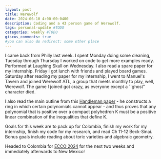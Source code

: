 ```yaml
---
layout: post
title: Werewolf
date: 2024-06-10 4:00:00-0400
description: Coding and a 43 person game of Werewolf.
tags: personal-update #TODO
categories: weekly #TODO
giscus_comments: true
#you can also do redirect: some other place
---
```


I came back from Philly last week. I spent Monday doing some cleaning, Tuesday through Thursday I worked on code to get more examples ready. Performed at Laughing Skull on Wednesday. I also read a spare paper for my internship. Friday I got lunch with friends and played board games. Saturday after reading my paper for my internship, I went to Manuel's Tavern and joined Werewolf ATL, a group that meets monthly to play, well, Werewolf. The game I joined got crazy, as everyone except a ``ghost" character died.

I also read the main outline from this [Handleman paper](https://projecteuclid.org/journals/pacific-journal-of-mathematics/volume-132/issue-1/Representing-polynomials-by-positive-linear-functions-on-compact-convex-polyhedra/pjm/1102689794.full) - he constructs a ring in which certain polynomials cannot appear - and thus proves that any polynomial that is positive over a compact polyhedron K must be a positive linear combination of the inequalities that define K.

Goals for this week are to pack up for Colombia, finish my work for my internship, finish my code for my research, and read Ch 11-12 Beck-Sinai. Bonus goals include reading about toric varieties and algebraic geometry.

Headed to Colombia for [ECCO 2024](https://ecco2024.combinatoria.co/) for the next two weeks and immediately afterwards to New Mexico!